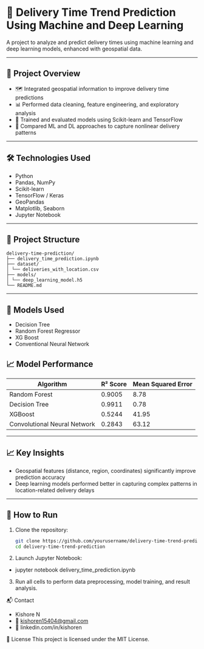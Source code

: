 # 🚚 Delivery Time Trend Prediction Using Machine and Deep Learning

A project to analyze and predict delivery times using machine learning and deep learning models, enhanced with geospatial data.

---

## 📌 Project Overview

- 🗺️ Integrated geospatial information to improve delivery time predictions
- 📊 Performed data cleaning, feature engineering, and exploratory analysis
- 🤖 Trained and evaluated models using Scikit-learn and TensorFlow
- 🧠 Compared ML and DL approaches to capture nonlinear delivery patterns

---

## 🛠️ Technologies Used

- Python
- Pandas, NumPy
- Scikit-learn
- TensorFlow / Keras
- GeoPandas
- Matplotlib, Seaborn
- Jupyter Notebook

---
## 📁 Project Structure
```
delivery-time-prediction/
├── delivery_time_prediction.ipynb
├── dataset/
│ └── deliveries_with_location.csv
├── models/
│ └── deep_learning_model.h5
└── README.md
```
---

## 🧪 Models Used

- Decision Tree
- Random Forest Regressor
- XG Boost
- Conventional Neural Network

## 📈 Model Performance

| Algorithm                     | R² Score | Mean Squared Error |
|------------------------------|----------|---------------------|
| Random Forest                | 0.9005   | 8.78                |
| Decision Tree                | 0.9911   | 0.78                |
| XGBoost                      | 0.5244   | 41.95               |
| Convolutional Neural Network | 0.2843   | 63.12               |

---

## 📈 Key Insights

- Geospatial features (distance, region, coordinates) significantly improve prediction accuracy
- Deep learning models performed better in capturing complex patterns in location-related delivery delays

---

## 🚀 How to Run

1. Clone the repository:
   ```bash
   git clone https://github.com/yourusername/delivery-time-trend-prediction.git
   cd delivery-time-trend-prediction

2. Launch Jupyter Notebook:
- jupyter notebook delivery_time_prediction.ipynb

3. Run all cells to perform data preprocessing, model training, and result analysis.

📬 Contact
- Kishore N
- 📧 kishoren15404@gmail.com
- 🔗 linkedin.com/in/kishoren

📄 License
This project is licensed under the MIT License.
